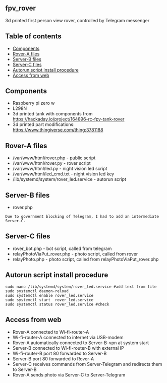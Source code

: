 ## fpv_rover
3d printed first person view rover, controlled by Telegram messenger

## Table of contents
* [Components](#components)
* [Rover-A files](#rover-a-files)
* [Server-B files](#server-b-files)
* [Server-C files](#server-c-files)
* [Autorun script install procedure](#autorun-script-install-procedure)
* [Access from web](#access-from-web)

## Components
* Raspberry pi zero w
* L298N
* 3d printed tank with components from https://hackaday.io/project/164896-rc-fpv-tank-rover
* 3d printed part modifications: https://www.thingiverse.com/thing:3781188

## Rover-A files
* /var/www/html/rover.php - public script
* /var/www/html/rover.py - rover script
* /var/www/html/led.py - night vision led script
* /var/www/html/led_cmd.txt - night vision led key
* /lib/systemd/system/rover_led.service - autorun script

## Server-B files
* rover.php

```
Due to government blocking of Telegram, I had to add an intermediate Server-C.
```

## Server-C files
* rover_bot.php - bot script, called from telegram
* relayPhotoViaPut_rover.php - photo script, called from rover
* relayPhoto.php - photo script, called from relayPhotoViaPut_rover.php

## Autorun script install procedure
```
sudo nano /lib/systemd/system/rover_led.service #add text from file
sudo systemctl daemon-reload
sudo systemctl enable rover_led.service
sudo systemctl start  rover_led.service
sudo systemctl status rover_led.service #check
```

## Access from web
* Rover-A connected to Wi-fi-router-A
* Wi-fi-router-A connected to internet via USB-modem
* Rover-A automatically connected to Server-B-vpn at system start
* Server-B connected to Wi-fi-router-B with external IP
* Wi-fi-router-B port 80 forwarded to Server-B
* Server-B port 80 forwarded to Rover-A
* Server-C receives commands from Server-Telegram and redirects them to Server-B
* Rover-A sends photo via Server-C to Server-Telegram
